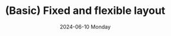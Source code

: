 ---
date:
- 2024-06-10 Monday
coverimage: ../assets/lists_icon_1710524790703_0.webp
description: A two-pane layout with one fixed width pane and one flexible pane
type: showcase/layouts/basic
layout: fixedflex
title: (Basic) Fixed and flexible layout
tags:
categories:
lastMod: 2024-06-13
---